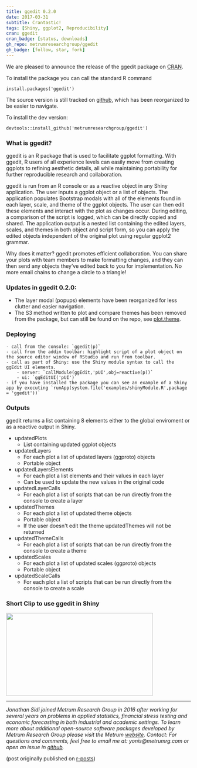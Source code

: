 ```yaml
---
title: ggedit 0.2.0
date: 2017-03-31
subtitle: Crantastic!
tags: [Shiny, ggplot2, Reproducibility]
cran: ggedit
cran_badge: [status, downloads]
gh_repo: metrumresearchgroup/ggedit
gh_badge: [follow, star, fork]
---
```


We are pleased to announce the release of the ggedit package on [CRAN](https://cran.r-project.org/web/packages/ggedit/index.html). 

To install the package you can call the standard R command

```
install.packages('ggedit')
```
The source version is still tracked on [github](https://github.com/metrumresearchgroup/ggedit), which has been reorganized to be easier to navigate. 

To install the dev version:

```
devtools::install_github('metrumresearchgroup/ggedit')
```

### What is ggedit?

ggedit is an R package that is used to facilitate ggplot formatting. With ggedit, R users of all experience levels can easily move from creating ggplots to refining aesthetic details, all while maintaining portability for further reproducible research and collaboration. 

ggedit is run from an R console or as a reactive object in any Shiny application. The user inputs a ggplot object or a list of objects. The application populates Bootstrap modals with all of the elements found in each layer, scale, and theme of the ggplot objects. The user can then edit these elements and interact with the plot as changes occur. During editing, a comparison of the script is logged, which can be directly copied and shared. The application output is a nested list containing the edited layers, scales, and themes in both object and script form, so you can apply the edited objects independent of the original plot using regular ggplot2 grammar. 

Why does it matter? ggedit promotes efficient collaboration. You can share your plots with team members to make formatting changes, and they can then send any objects they’ve edited back to you for implementation. No more email chains to change a circle to a triangle!

### Updates in ggedit 0.2.0:

  - The layer modal (popups) elements have been reorganized for less clutter and easier navigation.
  - The S3 method written to plot and compare themes has been removed from the package, but can still be found on the repo, see [plot.theme](https://github.com/metrumresearchgroup/ggedit/blob/master/Miscellaneous/Utilities/plot.theme.R).

### Deploying

    - call from the console: `ggedit(p)`
    - call from the addin toolbar: highlight script of a plot object on the source editor window of RStudio and run from toolbar.
    - call as part of Shiny: use the Shiny module syntax to call the ggEdit UI elements.
        - server: `callModule(ggEdit,'pUI',obj=reactive(p))`
        - ui: `ggEditUI('pUI')`
    - if you have installed the package you can see an example of a Shiny app by executing `runApp(system.file('examples/shinyModule.R',package = 'ggedit'))`
    

### Outputs

ggedit returns a list containing 8 elements either to the global enviroment or as a reactive output in Shiny.

  - updatedPlots
    - List containing updated ggplot objects
  - updatedLayers
    - For each plot a list of updated layers (ggproto) objects
    - Portable object
  - updatedLayersElements
    - For each plot a list elements and their values in each layer
    - Can be used to update the new values in the original code
  - updatedLayerCalls
    - For each plot a list of scripts that can be run directly from the console to create a layer
  - updatedThemes
    - For each plot a list of updated theme objects
    - Portable object
    - If the user doesn't edit the theme updatedThemes will not be returned
  - updatedThemeCalls
    - For each plot a list of scripts that can be run directly from the console to create a theme
  - updatedScales
    - For each plot a list of updated scales (ggproto) objects
    - Portable object
  - updatedScaleCalls
      - For each plot a list of scripts that can be run directly from the console to create a scale

### Short Clip to use ggedit in Shiny

<p><a href="https://www.youtube.com/embed/pJ1kbd_OVwg"><img src="http://img.youtube.com/vi/pJ1kbd_OVwg/0.jpg?image_play_button_size=2x&amp;image_crop_resized=960x540&amp;image_play_button=1&amp;image_play_button_color=71aadbe0" width="400" height="225" style="width: 400px; height: 225px;"></a></p>

<hr>
<em>
Jonathan Sidi joined Metrum Research Group in 2016 after working for several years on problems in applied statistics, financial stress testing and economic forecasting in both industrial and academic settings.
</em>

<em>
To learn more about additional open-source software packages developed by Metrum Research Group please visit the Metrum <a href="https://www.metrumrg.com/try-open-source-tools/" target="_blank">website</a>.
</em>

<em>
Contact: For questions and comments, feel free to email me at: yonis@metrumrg.com or open an issue in <a href="https://github.com/metrumresearchgroup/ggedit/issues" target="_blank">github</a>.
</em>

(post originally published on [r-posts](http://r-posts.com/ggedit-0-2-0-is-now-on-cran/))
